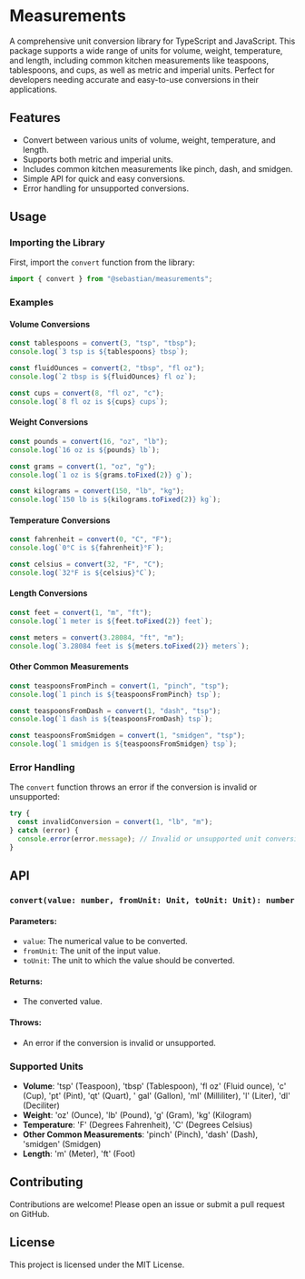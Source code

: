 # Measurements

A comprehensive unit conversion library for TypeScript and JavaScript. This
package supports a wide range of units for volume, weight, temperature, and
length, including common kitchen measurements like teaspoons, tablespoons, and
cups, as well as metric and imperial units. Perfect for developers needing
accurate and easy-to-use conversions in their applications.

## Features

- Convert between various units of volume, weight, temperature, and length.
- Supports both metric and imperial units.
- Includes common kitchen measurements like pinch, dash, and smidgen.
- Simple API for quick and easy conversions.
- Error handling for unsupported conversions.

## Usage

### Importing the Library

First, import the `convert` function from the library:

```typescript
import { convert } from "@sebastian/measurements";
```

### Examples

#### Volume Conversions

```typescript
const tablespoons = convert(3, "tsp", "tbsp");
console.log(`3 tsp is ${tablespoons} tbsp`);

const fluidOunces = convert(2, "tbsp", "fl oz");
console.log(`2 tbsp is ${fluidOunces} fl oz`);

const cups = convert(8, "fl oz", "c");
console.log(`8 fl oz is ${cups} cups`);
```

#### Weight Conversions

```typescript
const pounds = convert(16, "oz", "lb");
console.log(`16 oz is ${pounds} lb`);

const grams = convert(1, "oz", "g");
console.log(`1 oz is ${grams.toFixed(2)} g`);

const kilograms = convert(150, "lb", "kg");
console.log(`150 lb is ${kilograms.toFixed(2)} kg`);
```

#### Temperature Conversions

```typescript
const fahrenheit = convert(0, "C", "F");
console.log(`0°C is ${fahrenheit}°F`);

const celsius = convert(32, "F", "C");
console.log(`32°F is ${celsius}°C`);
```

#### Length Conversions

```typescript
const feet = convert(1, "m", "ft");
console.log(`1 meter is ${feet.toFixed(2)} feet`);

const meters = convert(3.28084, "ft", "m");
console.log(`3.28084 feet is ${meters.toFixed(2)} meters`);
```

#### Other Common Measurements

```typescript
const teaspoonsFromPinch = convert(1, "pinch", "tsp");
console.log(`1 pinch is ${teaspoonsFromPinch} tsp`);

const teaspoonsFromDash = convert(1, "dash", "tsp");
console.log(`1 dash is ${teaspoonsFromDash} tsp`);

const teaspoonsFromSmidgen = convert(1, "smidgen", "tsp");
console.log(`1 smidgen is ${teaspoonsFromSmidgen} tsp`);
```

### Error Handling

The `convert` function throws an error if the conversion is invalid or
unsupported:

```typescript
try {
  const invalidConversion = convert(1, "lb", "m");
} catch (error) {
  console.error(error.message); // Invalid or unsupported unit conversion.
}
```

## API

### `convert(value: number, fromUnit: Unit, toUnit: Unit): number`

#### Parameters:

- `value`: The numerical value to be converted.
- `fromUnit`: The unit of the input value.
- `toUnit`: The unit to which the value should be converted.

#### Returns:

- The converted value.

#### Throws:

- An error if the conversion is invalid or unsupported.

### Supported Units

- **Volume**: 'tsp' (Teaspoon), 'tbsp' (Tablespoon), 'fl oz' (Fluid ounce), 'c'
  (Cup), 'pt' (Pint), 'qt' (Quart), ' gal' (Gallon), 'ml' (Milliliter), 'l'
  (Liter), 'dl' (Deciliter)
- **Weight**: 'oz' (Ounce), 'lb' (Pound), 'g' (Gram), 'kg' (Kilogram)
- **Temperature**: 'F' (Degrees Fahrenheit), 'C' (Degrees Celsius)
- **Other Common Measurements**: 'pinch' (Pinch), 'dash' (Dash), 'smidgen'
  (Smidgen)
- **Length**: 'm' (Meter), 'ft' (Foot)

## Contributing

Contributions are welcome! Please open an issue or submit a pull request on
GitHub.

## License

This project is licensed under the MIT License.
